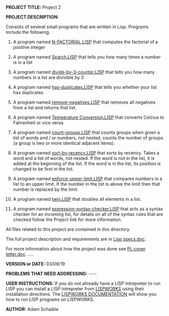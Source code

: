 **PROJECT TITLE:** Project 2

**PROJECT DESCRIPTION:**

Consists of several small programs that are written in Lisp. Programs include the following.

1) A program named [N-FACTORIAL.LISP](https://github.com/AdamSchaible/MSU_Denver/blob/master/CS%203210%20Principles%20of%20Prog.%20Languages%20(Spring%202019)/Project%202/N-FACTORIAL.LISP)  that computes the factorial of a positive integer

2) A program named [Search.LISP](https://github.com/AdamSchaible/MSU_Denver/blob/master/CS%203210%20Principles%20of%20Prog.%20Languages%20(Spring%202019)/Project%202/Search.LISP) that tells you how many times a number is in a list

3) A program named [divide-by-3-counter.LISP](https://github.com/AdamSchaible/MSU_Denver/blob/master/CS%203210%20Principles%20of%20Prog.%20Languages%20(Spring%202019)/Project%202/divide-by-3-counter.LISP) that tells you how many numbers in a list are divisible by 3

4) A program named [has-duplicates.LISP](https://github.com/AdamSchaible/MSU_Denver/blob/master/CS%203210%20Principles%20of%20Prog.%20Languages%20(Spring%202019)/Project%202/has-duplicates.LISP)  that tells you whether your list has duplicates

5) A program named [remove-negatives.LISP](https://github.com/AdamSchaible/MSU_Denver/blob/master/CS%203210%20Principles%20of%20Prog.%20Languages%20(Spring%202019)/Project%202/remove-negatives.LISP) that removes all negatives from a list and returns that list.

6) A program named [Temperature Conversion.LISP](https://github.com/AdamSchaible/MSU_Denver/blob/master/CS%203210%20Principles%20of%20Prog.%20Languages%20(Spring%202019)/Project%202/Temperature%20Conversion.LISP) that converts Celcius to Fahrenheit or vice versa

7) A program named [count-groups.LISP](https://github.com/AdamSchaible/MSU_Denver/blob/master/CS%203210%20Principles%20of%20Prog.%20Languages%20(Spring%202019)/Project%202/count-groups.LISP) that counts groups when given a list of words and / or numbers, not nested, counts the number of groups (a group is two or more identical adjacent items).

8) A program named [sort-by-recency.LISP](https://github.com/AdamSchaible/MSU_Denver/blob/master/CS%203210%20Principles%20of%20Prog.%20Languages%20(Spring%202019)/Project%202/sort-by-recency.LISP)  that sorts by recency. Takes a word and a list of words, not nested. If the word is not in the list, it is added at the beginning of the list.  If the word is in the list, its position is changed to be first in the list.

9) A program named [enforce-upper-limit.LISP](https://github.com/AdamSchaible/MSU_Denver/blob/master/CS%203210%20Principles%20of%20Prog.%20Languages%20(Spring%202019)/Project%202/enforce-upper-limit.LISP) that compares numbers in a list to an upper limit. If the number in the list is above the limit then that number is replaced by the limit.

10) A program named [twin.LISP](https://github.com/AdamSchaible/MSU_Denver/blob/master/CS%203210%20Principles%20of%20Prog.%20Languages%20(Spring%202019)/Project%202/twin.LISP) that doubles all elements in a list.

11) A program named [expression-syntax-checker.LISP](https://github.com/AdamSchaible/MSU_Denver/blob/master/CS%203210%20Principles%20of%20Prog.%20Languages%20(Spring%202019)/Project%202/expression-syntax-checker.LISP) that acts as a syntax checker for an incoming list, for details on all of the syntax rules that are checked follow the Project link for more information.

All files related to this project are contained in this directory.

The full project description and requirements are in [Lisp specs.doc](https://github.com/AdamSchaible/MSU_Denver/blob/master/CS%203210%20Principles%20of%20Prog.%20Languages%20(Spring%202019)/Project%202/Lisp%20specs.doc).

For more information about how the project was done see [PL cover letter.doc](https://github.com/AdamSchaible/MSU_Denver/blob/master/CS%203210%20Principles%20of%20Prog.%20Languages%20(Spring%202019)/Project%202/PL%20cover%20letter.doc).
....

**VERSION or DATE:** 03/06/19

**PROBLEMS THAT NEED ADDRESSING:** ----

**USER INSTRUCTIONS:** 
If you do not allready have a LISP intrepreter to run LISP you can install a LISP intrepreter from [LISPWORKS](http://www.lispworks.com/) using their installation directions. The [LISPWORKS DOCUMENTATION](http://www.lispworks.com/documentation/index.html) will show you how to run LISP programs on LISPWORKS.

**AUTHOR:** Adam Schaible
